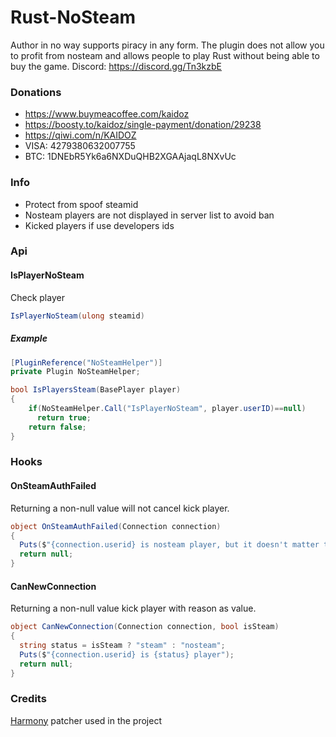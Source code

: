 # Rust-NoSteam
Author in no way supports piracy in any form. The plugin does not allow you to profit from nosteam and allows people to play Rust without being able to buy the game.
Discord: https://discord.gg/Tn3kzbE

### Donations
- https://www.buymeacoffee.com/kaidoz
- https://boosty.to/kaidoz/single-payment/donation/29238
- https://qiwi.com/n/KAIDOZ
- VISA: 4279380632007755
- BTC: 1DNEbR5Yk6a6NXDuQHB2XGAAjaqL8NXvUc

### Info
- Protect from spoof steamid
- Nosteam players are not displayed in server list to avoid ban
- Kicked players if use developers ids

### Api
#### IsPlayerNoSteam
Check player
```C#
IsPlayerNoSteam(ulong steamid)
```
##### Example 
```C#
[PluginReference("NoSteamHelper")] 
private Plugin NoSteamHelper;

bool IsPlayersSteam(BasePlayer player)
{
    if(NoSteamHelper.Call("IsPlayerNoSteam", player.userID)==null)
      return true;
    return false;
}
```

### Hooks
#### OnSteamAuthFailed
Returning a non-null value will not cancel kick player.
```C#
object OnSteamAuthFailed(Connection connection)
{
  Puts($"{connection.userid} is nosteam player, but it doesn't matter to us c:");
  return null;
}
```

#### CanNewConnection
Returning a non-null value kick player with reason as value.
```C#
object CanNewConnection(Connection connection, bool isSteam)
{
  string status = isSteam ? "steam" : "nosteam";
  Puts($"{connection.userid} is {status} player");
  return null;
}
```

### Credits

[Harmony](https://github.com/pardeike/Harmony) patcher used in the project
